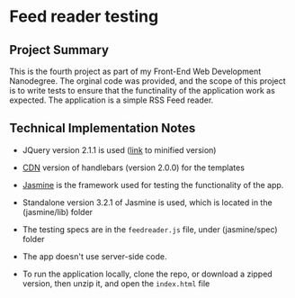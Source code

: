 # Feed reader testing

## Project Summary

This is the fourth project as part of my Front-End Web Development Nanodegree. The orginal code was provided, and the scope of this project is to write tests to ensure that the functinality of the application work as expected. The application is a simple RSS Feed reader.

## Technical Implementation Notes

- JQuery version 2.1.1 is used ([link](http://ajax.googleapis.com/ajax/libs/jquery/2.1.1/jquery.min.js) to minified version)

- [CDN](http://cdn.jsdelivr.net/handlebarsjs/2.0.0/handlebars.min.js) version of handlebars (version 2.0.0) for the templates

- [Jasmine](https://jasmine.github.io/) is the framework used for testing the functionality of the app.

- Standalone version 3.2.1 of Jasmine is used, which is located in the (jasmine/lib) folder

- The testing specs are in the `feedreader.js` file, under (jasmine/spec) folder

- The app doesn't use server-side code.

- To run the application locally, clone the repo, or download a zipped version, then unzip it, and open the `index.html` file